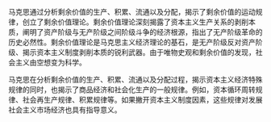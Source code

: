 马克思通过分析剩余价值的生产、积累、流通以及分配，揭示了剩余价值的运动规律，创立了剩余价值理论。剩余价值理论深刻揭露了资本主义生产关系的剥削本质，阐明了资产阶级与无产阶级之间阶级斗争的经济根源，指出了无产阶级革命的历史必然性。剩余价值理论是马克思主义经济理论的基石，是无产阶级反对资产阶级、揭示资本主义制度剥削本质的锐利武器。由于唯物史观和剩余价值的发现，社会主义由空想变为科学。

马克思在分析剩余价值的生产、积累、流通以及分配过程，揭示资本主义经济特殊规律的同时，也揭示了商品经济和社会化生产的一般规律。例如，资本循环周转规律、社会再生产规律、积累规律等。如果撇开资本主义制度因素，这些规律对发展社会主义市场经济也具有指导意义。